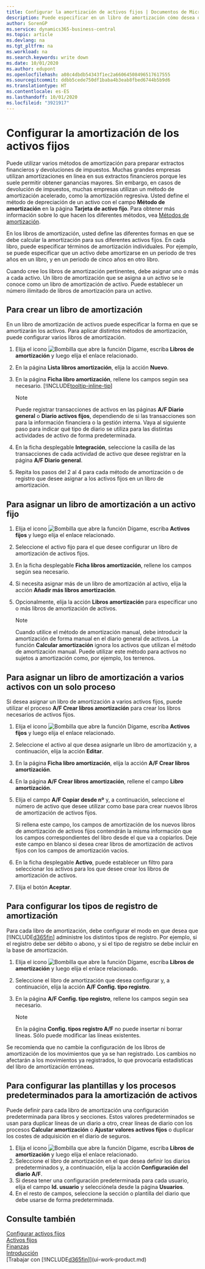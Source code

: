 ```yaml
---
title: Configurar la amortización de activos fijos | Documentos de Microsoft
description: Puede especificar en un libro de amortización cómo desea que los activos fijos que se amorticen o deprecien.
author: SorenGP
ms.service: dynamics365-business-central
ms.topic: article
ms.devlang: na
ms.tgt_pltfrm: na
ms.workload: na
ms.search.keywords: write down
ms.date: 10/01/2020
ms.author: edupont
ms.openlocfilehash: a08c4dbdb54343f1ec2a66064508496517617555
ms.sourcegitcommit: ddbb5cede750df1baba4b3eab8fbed6744b5b9d6
ms.translationtype: HT
ms.contentlocale: es-ES
ms.lasthandoff: 10/01/2020
ms.locfileid: "3921917"
---
```

# <a name="set-up-fixed-asset-depreciation"></a>Configurar la amortización de los activos fijos
 Puede utilizar varios métodos de amortización para preparar extractos financieros y devoluciones de impuestos. Muchas grandes empresas utilizan amortizaciones en línea en sus extractos financieros porque les suele permitir obtener ganancias mayores. Sin embargo, en casos de devolución de impuestos, muchas empresas utilizan un método de amortización acelerado, como la amortización regresiva. Usted define el método de depreciación de un activo con el campo **Método de amortización** en la página **Tarjeta de activo fijo**. Para obtener más información sobre lo que hacen los diferentes métodos, vea [Métodos de amortización](fa-depreciation-methods.md).

 En los libros de amortización, usted define las diferentes formas en que se debe calcular la amortización para sus diferentes activos fijos. En cada libro, puede especificar términos de amortización individuales. Por ejemplo, se puede especificar que un activo debe amortizarse en un periodo de tres años en un libro, y en un periodo de cinco años en otro libro.

 Cuando cree los libros de amortización pertinentes, debe asignar uno o más a cada activo. Un libro de amortización que se asigna a un activo se le conoce como un libro de amortización de activo. Puede establecer un número ilimitado de libros de amortización para un activo. 

## <a name="to-create-a-depreciation-book"></a>Para crear un libro de amortización
En un libro de amortización de activos puede especificar la forma en que se amortizarán los activos. Para aplicar distintos métodos de amortización, puede configurar varios libros de amortización.  

1. Elija el icono ![Bombilla que abre la función Dígame](media/ui-search/search_small.png "Dígame qué desea hacer"), escriba **Libros de amortización** y luego elija el enlace relacionado.
2. En la página **Lista libros amortización**, elija la acción **Nuevo**.
3. En la página **Ficha libro amortización**, rellene los campos según sea necesario. [!INCLUDE[tooltip-inline-tip](includes/tooltip-inline-tip_md.md)]

    > [!NOTE]  
    >   Puede registrar transacciones de activos en las páginas **A/F Diario general** o **Diario activos fijos**, dependiendo de si las transacciones son para la información financiera o la gestión interna. Vaya al siguiente paso para indicar qué tipo de diario se utiliza para las distintas actividades de activo de forma predeterminada.
4. En la ficha desplegable **Integración**, seleccione la casilla de las transacciones de cada actividad de activo que desee registrar en la página **A/F Diario general**.
5. Repita los pasos del 2 al 4 para cada método de amortización o de registro que desee asignar a los activos fijos en un libro de amortización.

## <a name="to-assign-a-depreciation-book-to-a-fixed-asset"></a>Para asignar un libro de amortización a un activo fijo
1. Elija el icono ![Bombilla que abre la función Dígame](media/ui-search/search_small.png "Dígame qué desea hacer"), escriba **Activos fijos** y luego elija el enlace relacionado.
2. Seleccione el activo fijo para el que desee configurar un libro de amortización de activos fijos.
3. En la ficha desplegable **Ficha libros amortización**, rellene los campos según sea necesario.
4. Si necesita asignar más de un libro de amortización al activo, elija la acción **Añadir más libros amortización**.
5. Opcionalmente, elija la acción **Libros amortización** para especificar uno o más libros de amortización de activos.

    > [!NOTE]  
    >   Cuando utilice el método de amortización manual, debe introducir la amortización de forma manual en el diario general de activos. La función **Calcular amortización** ignora los activos que utilizan el método de amortización manual. Puede utilizar este método para activos no sujetos a amortización como, por ejemplo, los terrenos.

## <a name="to-assign-a-depreciation-book-to-multiple-fixed-assets-with-a-batch-job"></a>Para asignar un libro de amortización a varios activos con un solo proceso
Si desea asignar un libro de amortización a varios activos fijos, puede utilizar el proceso **A/F Crear libros amortización** para crear los libros necesarios de activos fijos.  

1. Elija el icono ![Bombilla que abre la función Dígame](media/ui-search/search_small.png "Dígame qué desea hacer"), escriba **Activos fijos** y luego elija el enlace relacionado.
2. Seleccione el activo al que desea asignarle un libro de amortización y, a continuación, elija la acción **Editar**.
3. En la página **Ficha libro amortización**, elija la acción **A/F Crear libros amortización**.
4. En la página **A/F Crear libros amortización**, rellene el campo **Libro amortización**.
5. Elija el campo **A/F Copiar desde nº** y, a continuación, seleccione el número de activo que desee utilizar como base para crear nuevos libros de amortización de activos fijos.

    Si rellena este campo, los campos de amortización de los nuevos libros de amortización de activos fijos contendrán la misma información que los campos correspondientes del libro desde el que va a copiarlos. Deje este campo en blanco si desea crear libros de amortización de activos fijos con los campos de amortización vacíos.  
6. En la ficha desplegable **Activo**, puede establecer un filtro para seleccionar los activos para los que desee crear los libros de amortización de activos.
7. Elija el botón **Aceptar**.

## <a name="to-set-up-depreciation-posting-types"></a>Para configurar los tipos de registro de amortización
Para cada libro de amortización, debe configurar el modo en que desea que [!INCLUDE[d365fin](includes/d365fin_md.md)] administre los distintos tipos de registro. Por ejemplo, si el registro debe ser débito o abono, y si el tipo de registro se debe incluir en la base de amortización.  

1. Elija el icono ![Bombilla que abre la función Dígame](media/ui-search/search_small.png "Dígame qué desea hacer"), escriba **Libros de amortización** y luego elija el enlace relacionado.  
2. Seleccione el libro de amortización que desea configurar y, a continuación, elija la acción **A/F Config. tipo registro**.
3. En la página **A/F Config. tipo registro**, rellene los campos según sea necesario.

    > [!NOTE]  
    >   En la página **Config. tipos registro A/F** no puede insertar ni borrar líneas. Sólo puede modificar las líneas existentes.

Se recomienda que no cambie la configuración de los libros de amortización de los movimientos que ya se han registrado. Los cambios no afectarán a los movimientos ya registrados, lo que provocaría estadísticas del libro de amortización erróneas.

## <a name="to-set-up-default-templates-and-batches-for-fixed-asset-depreciation"></a>Para configurar las plantillas y los procesos predeterminados para la amortización de activos
Puede definir para cada libro de amortización una configuración predeterminada para libros y secciones. Estos valores predeterminados se usan para duplicar líneas de un diario a otro, crear líneas de diario con los procesos **Calcular amortización** o **Ajustar valores activos fijos** o duplicar los costes de adquisición en el diario de seguros.  

1. Elija el icono ![Bombilla que abre la función Dígame](media/ui-search/search_small.png "Dígame qué desea hacer"), escriba **Libros de amortización** y luego elija el enlace relacionado.  
2. Seleccione el libro de amortización en el que desea definir los diarios predeterminados y, a continuación, elija la acción **Configuración del diario A/F**.  
3. Si desea tener una configuración predeterminada para cada usuario, elija el campo **Id. usuario** y selecciónela desde la página **Usuarios**.  
4. En el resto de campos, seleccione la sección o plantilla del diario que debe usarse de forma predeterminada.  

## <a name="see-also"></a>Consulte también
[Configurar activos fijos](fa-setup.md)  
[Activos fijos](fa-manage.md)  
[Finanzas](finance.md)  
[Introducción](product-get-started.md)  
[Trabajar con [!INCLUDE[d365fin](includes/d365fin_md.md)]](ui-work-product.md)
